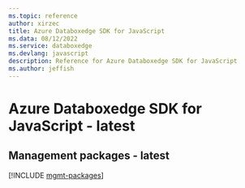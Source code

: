 ```yaml
---
ms.topic: reference
author: xirzec
title: Azure Databoxedge SDK for JavaScript
ms.data: 08/12/2022
ms.service: databoxedge
ms.devlang: javascript
description: Reference for Azure Databoxedge SDK for JavaScript
ms.author: jeffish
---
```

# Azure Databoxedge SDK for JavaScript - latest

## Management packages - latest
[!INCLUDE [mgmt-packages](databoxedge-mgmt-index.md)]